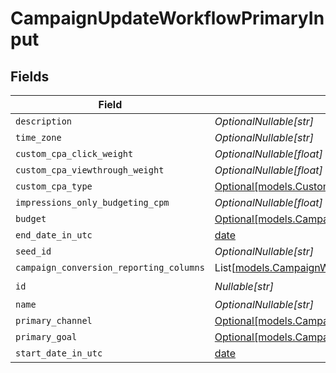 # CampaignUpdateWorkflowPrimaryInput


## Fields

| Field                                                                                                                      | Type                                                                                                                       | Required                                                                                                                   | Description                                                                                                                |
| -------------------------------------------------------------------------------------------------------------------------- | -------------------------------------------------------------------------------------------------------------------------- | -------------------------------------------------------------------------------------------------------------------------- | -------------------------------------------------------------------------------------------------------------------------- |
| `description`                                                                                                              | *OptionalNullable[str]*                                                                                                    | :heavy_minus_sign:                                                                                                         | N/A                                                                                                                        |
| `time_zone`                                                                                                                | *OptionalNullable[str]*                                                                                                    | :heavy_minus_sign:                                                                                                         | N/A                                                                                                                        |
| `custom_cpa_click_weight`                                                                                                  | *OptionalNullable[float]*                                                                                                  | :heavy_minus_sign:                                                                                                         | N/A                                                                                                                        |
| `custom_cpa_viewthrough_weight`                                                                                            | *OptionalNullable[float]*                                                                                                  | :heavy_minus_sign:                                                                                                         | N/A                                                                                                                        |
| `custom_cpa_type`                                                                                                          | [Optional[models.CustomCPAType]](../models/customcpatype.md)                                                               | :heavy_minus_sign:                                                                                                         | N/A                                                                                                                        |
| `impressions_only_budgeting_cpm`                                                                                           | *OptionalNullable[float]*                                                                                                  | :heavy_minus_sign:                                                                                                         | N/A                                                                                                                        |
| `budget`                                                                                                                   | [Optional[models.CampaignWorkflowBudgetInput]](../models/campaignworkflowbudgetinput.md)                                   | :heavy_minus_sign:                                                                                                         | N/A                                                                                                                        |
| `end_date_in_utc`                                                                                                          | [date](https://docs.python.org/3/library/datetime.html#date-objects)                                                       | :heavy_minus_sign:                                                                                                         | N/A                                                                                                                        |
| `seed_id`                                                                                                                  | *OptionalNullable[str]*                                                                                                    | :heavy_minus_sign:                                                                                                         | N/A                                                                                                                        |
| `campaign_conversion_reporting_columns`                                                                                    | List[[models.CampaignWorkflowConversionReportingColumnInput](../models/campaignworkflowconversionreportingcolumninput.md)] | :heavy_minus_sign:                                                                                                         | N/A                                                                                                                        |
| `id`                                                                                                                       | *Nullable[str]*                                                                                                            | :heavy_check_mark:                                                                                                         | N/A                                                                                                                        |
| `name`                                                                                                                     | *OptionalNullable[str]*                                                                                                    | :heavy_minus_sign:                                                                                                         | N/A                                                                                                                        |
| `primary_channel`                                                                                                          | [Optional[models.CampaignChannelType]](../models/campaignchanneltype.md)                                                   | :heavy_minus_sign:                                                                                                         | N/A                                                                                                                        |
| `primary_goal`                                                                                                             | [Optional[models.CampaignWorkflowROIGoalInput]](../models/campaignworkflowroigoalinput.md)                                 | :heavy_minus_sign:                                                                                                         | N/A                                                                                                                        |
| `start_date_in_utc`                                                                                                        | [date](https://docs.python.org/3/library/datetime.html#date-objects)                                                       | :heavy_minus_sign:                                                                                                         | N/A                                                                                                                        |
